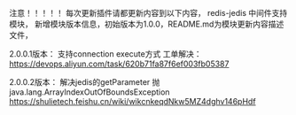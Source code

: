注意！！！！！
每次更新插件请都更新内容到以下内容，
redis-jedis 中间件支持模块，
新增模块版本信息，初始版本为1.0.0，README.md为模块更新内容描述文件，


2.0.0.1版本：
支持connection execute方式
工单解决：https://devops.aliyun.com/task/620b71fa87f6ef003fb05387

2.0.0.2版本：
解决jedis的getParameter 抛 java.lang.ArrayIndexOutOfBoundsException
https://shulietech.feishu.cn/wiki/wikcnkeqdNkw5MZ4dghv146pHdf